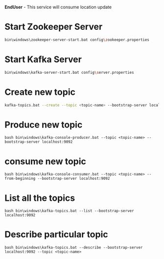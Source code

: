 **EndUser** - This service will consume location update

# Start Zookeeper Server

```bash
bin\windows\zookeeper-server-start.bat config\zookeeper.properties
```

# Start Kafka Server
```bash
bin\windows\kafka-server-start.bat config\server.properties
```

# Create new topic
```bash 
kafka-topics.bat --create --topic <topic-name> --bootstrap-server localhost:9092
```


# Produce new topic
```bash bin\windows\kafka-console-producer.bat --topic <topic-name> --bootstrap-server localhost:9092```

# consume new topic
```bash bin\windows\kafka-console-consumer.bat --topic <topic-name> --from-beginning --bootstrap-server localhost:9092```

# List all the topics
```bash bin\windows\kafka-topics.bat --list --bootstrap-server localhost:9092```

# Describe particular topic
```bash bin\windows\kafka-topics.bat --describe --bootstrap-server localhost:9092 --topic <topic-name>```
